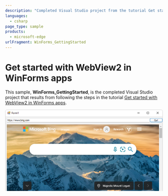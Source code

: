 ```yaml
---
description: "Completed Visual Studio project from the tutorial Get started with WebView2 in WinForms apps."
languages: 
  - csharp
page_type: sample
products: 
  - microsoft-edge
urlFragment: WinForms_GettingStarted
---
```

# Get started with WebView2 in WinForms apps

<!-- only enough info to differentiate this sample vs the others; what is different about this sample compared to the sibling samples? -->
This sample, **WinForms_GettingStarted**, is the completed Visual Studio project that results from following the steps in the tutorial [Get started with WebView2 in WinForms apps](https://docs.microsoft.com/microsoft-edge/webview2/get-started/winforms).

![The running app from the finished WinForms tutorial](screenshots/winforms-bing.png)
